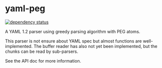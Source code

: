 # yaml-peg

[![dependency status](https://deps.rs/repo/github/KmolYuan/yaml-peg-rs/status.svg)](https://deps.rs/crate/yaml-peg/)

A YAML 1.2 parser using greedy parsing algorithm with PEG atoms.

This parser is not ensure about YAML spec but almost functions are well-implemented.
The buffer reader has also not yet been implemented, but the chunks can be read by sub-parsers.

See the API doc for more information.
